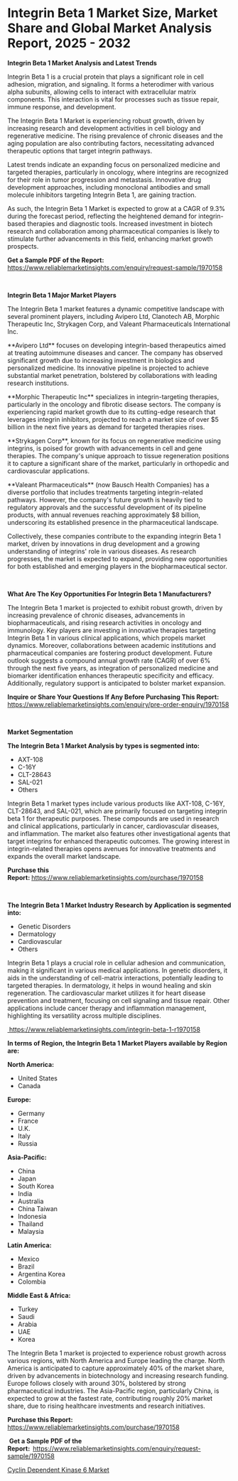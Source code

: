 <p><h1>Integrin Beta 1 Market Size, Market Share and Global Market Analysis Report, 2025 - 2032</h1></p><p><strong>Integrin Beta 1 Market Analysis and Latest Trends</strong></p>
<p><p>Integrin Beta 1 is a crucial protein that plays a significant role in cell adhesion, migration, and signaling. It forms a heterodimer with various alpha subunits, allowing cells to interact with extracellular matrix components. This interaction is vital for processes such as tissue repair, immune response, and development. </p><p>The Integrin Beta 1 Market is experiencing robust growth, driven by increasing research and development activities in cell biology and regenerative medicine. The rising prevalence of chronic diseases and the aging population are also contributing factors, necessitating advanced therapeutic options that target integrin pathways. </p><p>Latest trends indicate an expanding focus on personalized medicine and targeted therapies, particularly in oncology, where integrins are recognized for their role in tumor progression and metastasis. Innovative drug development approaches, including monoclonal antibodies and small molecule inhibitors targeting Integrin Beta 1, are gaining traction. </p><p>As such, the Integrin Beta 1 Market is expected to grow at a CAGR of 9.3% during the forecast period, reflecting the heightened demand for integrin-based therapies and diagnostic tools. Increased investment in biotech research and collaboration among pharmaceutical companies is likely to stimulate further advancements in this field, enhancing market growth prospects.</p></p>
<p><strong>Get a Sample PDF of the Report:&nbsp;</strong> <a href="https://www.reliablemarketinsights.com/enquiry/request-sample/1970158?utm_campaign=3164&utm_medium=2&utm_source=Github&utm_content=ia&utm_term=08032025&utm_id=integrin-beta-1">https://www.reliablemarketinsights.com/enquiry/request-sample/1970158</a></p>
<p>&nbsp;</p>
<p><strong>Integrin Beta 1 Major Market Players</strong></p>
<p><p>The Integrin Beta 1 market features a dynamic competitive landscape with several prominent players, including Avipero Ltd, Clanotech AB, Morphic Therapeutic Inc, Strykagen Corp, and Valeant Pharmaceuticals International Inc.</p><p>**Avipero Ltd** focuses on developing integrin-based therapeutics aimed at treating autoimmune diseases and cancer. The company has observed significant growth due to increasing investment in biologics and personalized medicine. Its innovative pipeline is projected to achieve substantial market penetration, bolstered by collaborations with leading research institutions.</p><p>**Morphic Therapeutic Inc** specializes in integrin-targeting therapies, particularly in the oncology and fibrotic disease sectors. The company is experiencing rapid market growth due to its cutting-edge research that leverages integrin inhibitors, projected to reach a market size of over $5 billion in the next five years as demand for targeted therapies rises.</p><p>**Strykagen Corp**, known for its focus on regenerative medicine using integrins, is poised for growth with advancements in cell and gene therapies. The company's unique approach to tissue regeneration positions it to capture a significant share of the market, particularly in orthopedic and cardiovascular applications.</p><p>**Valeant Pharmaceuticals** (now Bausch Health Companies) has a diverse portfolio that includes treatments targeting integrin-related pathways. However, the company's future growth is heavily tied to regulatory approvals and the successful development of its pipeline products, with annual revenues reaching approximately $8 billion, underscoring its established presence in the pharmaceutical landscape.</p><p>Collectively, these companies contribute to the expanding integrin Beta 1 market, driven by innovations in drug development and a growing understanding of integrins' role in various diseases. As research progresses, the market is expected to expand, providing new opportunities for both established and emerging players in the biopharmaceutical sector.</p></p>
<p>&nbsp;</p>
<p><strong>What Are The Key Opportunities For Integrin Beta 1 Manufacturers?</strong></p>
<p><p>The Integrin Beta 1 market is projected to exhibit robust growth, driven by increasing prevalence of chronic diseases, advancements in biopharmaceuticals, and rising research activities in oncology and immunology. Key players are investing in innovative therapies targeting Integrin Beta 1 in various clinical applications, which propels market dynamics. Moreover, collaborations between academic institutions and pharmaceutical companies are fostering product development. Future outlook suggests a compound annual growth rate (CAGR) of over 6% through the next five years, as integration of personalized medicine and biomarker identification enhances therapeutic specificity and efficacy. Additionally, regulatory support is anticipated to bolster market expansion.</p></p>
<p><strong>Inquire or Share Your Questions If Any Before Purchasing This Report:</strong> <a href="https://www.reliablemarketinsights.com/enquiry/pre-order-enquiry/1970158?utm_campaign=3164&utm_medium=2&utm_source=Github&utm_content=ia&utm_term=08032025&utm_id=integrin-beta-1">https://www.reliablemarketinsights.com/enquiry/pre-order-enquiry/1970158</a></p>
<p>&nbsp;</p>
<p><strong>Market Segmentation</strong></p>
<p><strong>The Integrin Beta 1 Market Analysis by types is segmented into:</strong></p>
<p><ul><li>AXT-108</li><li>C-16Y</li><li>CLT-28643</li><li>SAL-021</li><li>Others</li></ul></p>
<p><p>Integrin Beta 1 market types include various products like AXT-108, C-16Y, CLT-28643, and SAL-021, which are primarily focused on targeting integrin beta 1 for therapeutic purposes. These compounds are used in research and clinical applications, particularly in cancer, cardiovascular diseases, and inflammation. The market also features other investigational agents that target integrins for enhanced therapeutic outcomes. The growing interest in integrin-related therapies opens avenues for innovative treatments and expands the overall market landscape.</p></p>
<p><strong>Purchase this Report:&nbsp;</strong><a href="https://www.reliablemarketinsights.com/purchase/1970158?utm_campaign=3164&utm_medium=2&utm_source=Github&utm_content=ia&utm_term=08032025&utm_id=integrin-beta-1">https://www.reliablemarketinsights.com/purchase/1970158</a></p>
<p>&nbsp;</p>
<p><strong>The Integrin Beta 1 Market Industry Research by Application is segmented into:</strong></p>
<p><ul><li>Genetic Disorders</li><li>Dermatology</li><li>Cardiovascular</li><li>Others</li></ul></p>
<p><p>Integrin Beta 1 plays a crucial role in cellular adhesion and communication, making it significant in various medical applications. In genetic disorders, it aids in the understanding of cell-matrix interactions, potentially leading to targeted therapies. In dermatology, it helps in wound healing and skin regeneration. The cardiovascular market utilizes it for heart disease prevention and treatment, focusing on cell signaling and tissue repair. Other applications include cancer therapy and inflammation management, highlighting its versatility across multiple disciplines.</p></p>
<p><a href="https://www.reliablemarketinsights.com/integrin-beta-1-r1970158?utm_campaign=3164&utm_medium=2&utm_source=Github&utm_content=ia&utm_term=08032025&utm_id=integrin-beta-1">&nbsp;https://www.reliablemarketinsights.com/integrin-beta-1-r1970158</a></p>
<p><strong>In terms of Region, the Integrin Beta 1 Market Players available by Region are:</strong></p>
<p>
    <p> <strong> North America: </strong>
        <ul>
            <li>United States</li>
            <li>Canada</li>
        </ul>
        </p> 
    <p> <strong> Europe: </strong>
        <ul>
            <li>Germany</li>
            <li>France</li>
            <li>U.K.</li>
            <li>Italy</li>
            <li>Russia</li>
        </ul>
        </p> 
    <p> <strong> Asia-Pacific: </strong>
        <ul>
            <li>China</li>
            <li>Japan</li>
            <li>South Korea</li>
            <li>India</li>
            <li>Australia</li>
            <li>China Taiwan</li>
            <li>Indonesia</li>
            <li>Thailand</li>
            <li>Malaysia</li>
        </ul>
        </p> 
    <p> <strong> Latin America: </strong>
        <ul>
            <li>Mexico</li>
            <li>Brazil</li>
            <li>Argentina Korea</li>
            <li>Colombia</li>
        </ul>
        </p> 
    <p> <strong> Middle East & Africa: </strong>
        <ul>
            <li>Turkey</li>
            <li>Saudi</li>
            <li>Arabia</li>
            <li>UAE</li>
            <li>Korea</li>
        </ul>
    </p>
    </p>
<p><p>The Integrin Beta 1 market is projected to experience robust growth across various regions, with North America and Europe leading the charge. North America is anticipated to capture approximately 40% of the market share, driven by advancements in biotechnology and increasing research funding. Europe follows closely with around 30%, bolstered by strong pharmaceutical industries. The Asia-Pacific region, particularly China, is expected to grow at the fastest rate, contributing roughly 20% market share, due to rising healthcare investments and research initiatives.</p></p>
<p><strong>Purchase this Report: </strong><a href="https://www.reliablemarketinsights.com/purchase/1970158?utm_campaign=3164&utm_medium=2&utm_source=Github&utm_content=ia&utm_term=08032025&utm_id=integrin-beta-1">https://www.reliablemarketinsights.com/purchase/1970158</a></p>
<p>&nbsp;<strong>Get a Sample PDF of the Report:&nbsp;&nbsp;</strong><a href="https://www.reliablemarketinsights.com/enquiry/request-sample/1970158?utm_campaign=3164&utm_medium=2&utm_source=Github&utm_content=ia&utm_term=08032025&utm_id=integrin-beta-1">https://www.reliablemarketinsights.com/enquiry/request-sample/1970158</a></p>
<p><strong></strong></p>
<p><p><a href="https://github.com/muhjanaidu/Market-Research-Report-List-1/blob/main/cyclin-dependent-kinase-6-market.md?utm_campaign=3164&utm_medium=2&utm_source=Github&utm_content=ia&utm_term=08032025&utm_id=integrin-beta-1">Cyclin Dependent Kinase 6 Market</a></p></p>